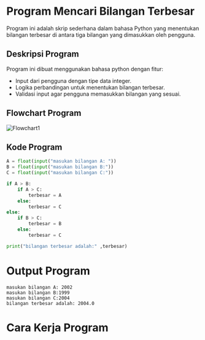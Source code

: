 # Program Mencari Bilangan Terbesar
Program ini adalah skrip sederhana dalam bahasa Python yang menentukan bilangan terbesar di
antara tiga bilangan yang dimasukkan oleh pengguna. 

## Deskripsi Program 
Program ini dibuat menggunakan bahasa python dengan fitur: 

- Input dari pengguna dengan tipe data integer.
- Logika perbandingan untuk menentukan bilangan terbesar.
- Validasi input agar pengguna memasukkan bilangan yang sesuai.

## Flowchart Program 
![Flowchart1](Flowchart1.png)

## Kode Program 
``` Python
A = float(input("masukan bilangan A: "))
B = float(input("masukan bilangan B:"))
C = float(input("masukan bilangan C:"))

if A > B:
    if A > C:
        terbesar = A
    else:
        terbesar = C
else: 
    if B > C: 
        terbesar = B 
    else: 
        terbesar = C

print("bilangan terbesar adalah:" ,terbesar)
```

# Output Program 
````
masukan bilangan A: 2002
masukan bilangan B:1999
masukan bilangan C:2004
bilangan terbesar adalah: 2004.0
````

# Cara Kerja Program 



